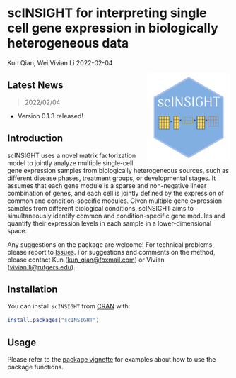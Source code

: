 scINSIGHT for interpreting single cell gene expression in biologically
heterogeneous data
================
Kun Qian, Wei Vivian Li
2022-02-04

<!-- README.md is generated from README.Rmd. Please edit that file -->

<img src="https://github.com/Vivianstats/data-pkg/raw/main/img/scINSIGHT.png" height="200" align="right" />

## Latest News

> 2022/02/04:

-   Version 0.1.3 released!

## Introduction

scINSIGHT uses a novel matrix factorization model to jointly analyze
multiple single-cell gene expression samples from biologically
heterogeneous sources, such as different disease phases, treatment
groups, or developmental stages. It assumes that each gene module is a
sparse and non-negative linear combination of genes, and each cell is
jointly defined by the expression of common and condition-specific
modules. Given multiple gene expression samples from different
biological conditions, scINSIGHT aims to simultaneously identify common
and condition-specific gene modules and quantify their expression levels
in each sample in a lower-dimensional space.

Any suggestions on the package are welcome! For technical problems,
please report to
[Issues](https://github.com/Vivianstats/scINSIGHT/issues). For
suggestions and comments on the method, please contact Kun
(<kun_qian@foxmail.com>) or Vivian (<vivian.li@rutgers.edu>).

## Installation

You can install `scINSIGHT` from
[CRAN](https://cran.r-project.org/web/packages/scINSIGHT/index.html)
with:

``` r
install.packages("scINSIGHT")
```

## Usage

Please refer to the [package
vignette](https://github.com/Vivianstats/scINSIGHT/wiki/scINSIGHT-vignette)
for examples about how to use the package functions.
